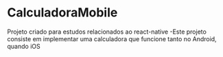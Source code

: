 # CalculadoraMobile
Projeto criado para estudos relacionados ao react-native
-Este projeto consiste em implementar uma calculadora que funcione tanto no Android, quando iOS
